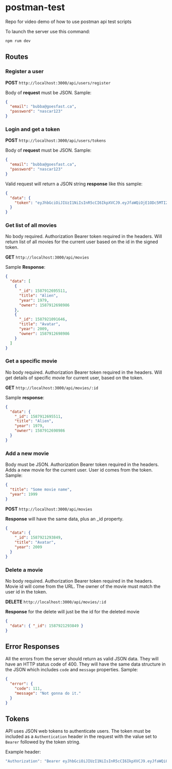 # postman-test

Repo for video demo of how to use postman api test scripts

To launch the server use this command:

```sh
npm rum dev
```

## Routes

### Register a user

**POST** `http://localhost:3000/api/users/register`

Body of **request** must be JSON. Sample:

```json
{
  "email": "bubba@goesfast.ca",
  "password": "nascar123"
}
```

### Login and get a token

**POST** `http://localhost:3000/api/users/tokens`

Body of **request** must be JSON. Sample:

```json
{
  "email": "bubba@goesfast.ca",
  "password": "nascar123"
}
```

Valid request will return a JSON string **response** like this sample:

```json
{
  "data": {
    "token": "eyJhbGciOiJIUzI1NiIsInR5cCI6IkpXVCJ9.eyJfaWQiOjE1ODc5MTI2OTg5ODYsImlhdCI6MTU4NzkyMDIyOH0.E9oDnlXb4Bw6Kr4672BwNdav-51p_qOs58shQWrfkog"
  }
}
```

### Get list of all movies

No body required. Authorization Bearer token required in the headers. Will return list of all movies for the current user based on the id in the signed token.

**GET** `http://localhost:3000/api/movies`

Sample **Response**:

```json
{
  "data": [
    {
      "_id": 1587912695511,
      "title": "Alien",
      "year": 1979,
      "owner": 1587912698986
    },
    {
      "_id": 1587921091646,
      "title": "Avatar",
      "year": 2009,
      "owner": 1587912698986
    }
  ]
}
```

### Get a specific movie

No body required. Authorization Bearer token required in the headers. Will get details of specific movie for current user, based on the token.

**GET** `http://localhost:3000/api/movies/:id`

Sample **response**:

```json
{
  "data": {
    "_id": 1587912695511,
    "title": "Alien",
    "year": 1979,
    "owner": 1587912698986
  }
}
```

### Add a new movie

Body must be JSON. Authorization Bearer token required in the headers. Adds a new movie for the current user. User id comes from the token. Sample:

```json
{
  "title": "Some movie name",
  "year": 1999
}
```

**POST** `http://localhost:3000/api/movies`

**Response** will have the same data, plus an \_id property.

```json
{
  "data": {
    "_id": 1587921293849,
    "title": "Avatar",
    "year": 2009
  }
}
```

### Delete a movie

No body required. Authorization Bearer token required in the headers. Movie id will come from the URL. The owner of the movie must match the user id in the token.

**DELETE** `http://localhost:3000/api/movies/:id`

**Response** for the delete will just be the id for the deleted movie

```json
{
  "data": { "_id": 1587921293849 }
}
```

## Error Responses

All the errors from the server should return as valid JSON data. They will have an HTTP status code of 400. They will have the same data structure in the JSON which includes `code` and `message` properties. Sample:

```json
{
  "error": {
    "code": 111,
    "message": "Not gonna do it."
  }
}
```

## Tokens

API uses JSON web tokens to authenticate users. The token must be included as a `Authentication` header in the request with the value set to `Bearer` followed by the token string.

Example header:

```js
"Authorization": "Bearer eyJhbGciOiJIUzI1NiIsInR5cCI6IkpXVCJ9.eyJfaWQiOjE1ODc5MTI2OTg5ODYsImlhdCI6MTU4NzkyMDIyOH0.E9oDnlXb4Bw6Kr4672BwNdav-51p_qOs58shQWrfkog"
```
